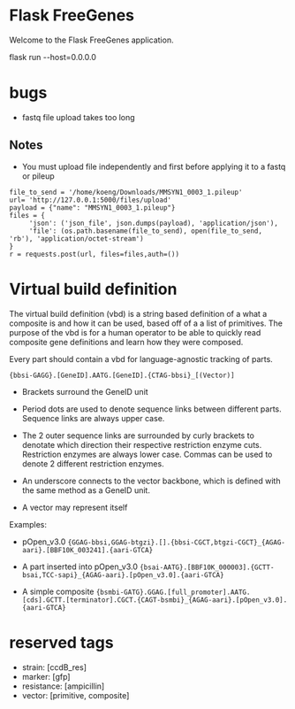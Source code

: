 # Flask FreeGenes

Welcome to the Flask FreeGenes application. 

flask run --host=0.0.0.0

# bugs
- fastq file upload takes too long

## Notes
- You must upload file independently and first before applying it to a fastq or pileup
```
file_to_send = '/home/koeng/Downloads/MMSYN1_0003_1.pileup'
url= 'http://127.0.0.1:5000/files/upload'
payload = {"name": "MMSYN1_0003_1.pileup"}
files = {
     'json': ('json_file', json.dumps(payload), 'application/json'),
     'file': (os.path.basename(file_to_send), open(file_to_send, 'rb'), 'application/octet-stream')
}
r = requests.post(url, files=files,auth=())
```



# Virtual build definition
The virtual build definition (vbd) is a string based definition of a what a composite is and how it can be used, based off of a a list of primitives. The purpose of the vbd is for a human operator to be able to quickly read composite gene definitions and learn how they were composed. 

Every part should contain a vbd for language-agnostic tracking of parts.

`{bbsi-GAGG}.[GeneID].AATG.[GeneID].{CTAG-bbsi}_[(Vector)]`

- Brackets surround the GeneID unit
- Period dots are used to denote sequence links between different parts. Sequence links are always upper case.
- The 2 outer sequence links are surrounded by curly brackets to denotate which direction their respective restriction enzyme cuts. Restriction enzymes are always lower case. Commas can be used to denote 2 different restriction enzymes.
- An underscore connects to the vector backbone, which is defined with the same method as a GeneID unit. 

- A vector may represent itself 

Examples:
- pOpen_v3.0
`{GGAG-bbsi,GGAG-btgzi}.[].{bbsi-CGCT,btgzi-CGCT}_{AGAG-aari}.[BBF10K_003241].{aari-GTCA}`

- A part inserted into pOpen_v3.0
`{bsai-AATG}.[BBF10K_000003].{GCTT-bsai,TCC-sapi}_{AGAG-aari}.[pOpen_v3.0].{aari-GTCA}`

- A simple composite
`{bsmbi-GATG}.GGAG.[full_promoter].AATG.[cds].GCTT.[terminator].CGCT.{CAGT-bsmbi}_{AGAG-aari}.[pOpen_v3.0].{aari-GTCA}`


# reserved tags
- strain: [ccdB_res]
- marker: [gfp]
- resistance: [ampicillin]
- vector: [primitive, composite]

